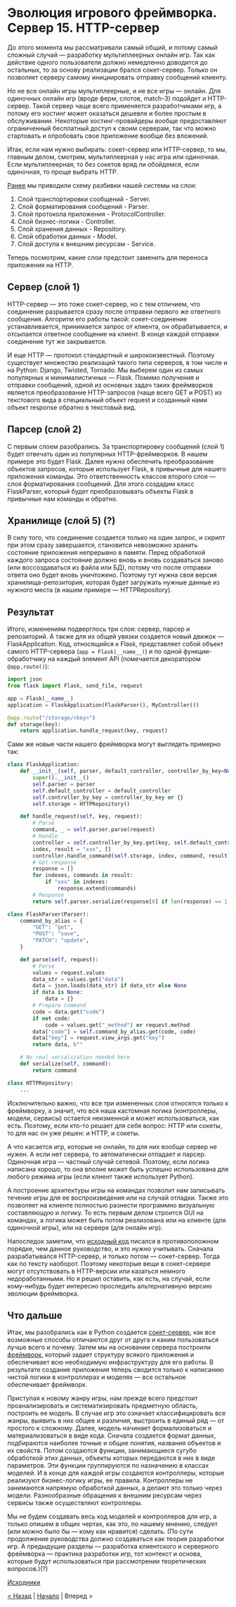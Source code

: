 # Эволюция игрового фреймворка. Сервер 15. HTTP-сервер

До этого момента мы рассматривали самый общий, и потому самый сложный случай — разработку мультиплеерных онлайн игр. Так как действие одного пользователя должно немедленно доводится до остальных, то за основу реализации брался сокет-сервер. Только он позволяет серверу самому инициировать отправку сообщений клиенту.

Но не все онлайн игры мультиплеерные, и не все игры — онлайн. Для одиночных онлайн игр (вроде ферм, слотов, match-3) подойдет и HTTP-сервер. Такой сервер чаще всего применяется разработчиками игр, а потому его хостинг может оказаться дешевле и более простым в обслуживании. Некоторые хостинг-провайдеры вообще предоставляют ограниченный бесплатный доступ к своим серверам, так что можно стартовать и опробовать свое приложение вообще без вложений.

Итак, если нам нужно выбирать: сокет-сервер или HTTP-сервер, то мы, главным делом, смотрим, мультиплеерная у нас игра или одиночная. Если мультиплеерная, то без сокетов вряд ли обойдемся, если одиночная, то проще выбрать HTTP.

[Ранее](02_server_12.md#layers) мы приводили схему разбивки нашей системы на слои:
1. Слой транспортировки сообщений - Server.
2. Слой форматирования сообщений - Parser.
3. Слой протокола приложения - ProtocolController.
4. Слой бизнес-логики - Controller.
5. Слой хранения данных - Repository.
6. Слой обработки данных - Model.
7. Слой доступа к внешним ресурсам - Service.

Теперь посмотрим, какие слои предстоит заменить для переноса приложения на HTTP.

## Сервер (слой 1)

HTTP-сервер — это тоже сокет-сервер, но с тем отличием, что соединение разрывается сразу после отправки первого же ответного сообщения. Алгоритм его работы такой: сокет-соединение устанавливается, принимается запрос от клиента, он обрабатывается, и отсылается ответное сообщение на клиент. В конце каждой отправки соединение тут же закрывается.

И еще HTTP — протокол стандартный и широкоизвестный. Поэтому существует множество реализаций такого типа серверов, в том числе и на Python: Django, Twisted, Tornado. Мы выберем один из самых популярных и минималистичных — Flask. Помимо получения и отправки сообщений, одной из основных задач таких фреймворков является преобразование HTTP-запросов (чаще всего GET и POST) из текстового вида в специальный объект request и созданный нами объект response обратно в текстовый вид.

## Парсер (слой 2)

С первым слоем разобрались. За транспортировку сообщений (слой 1) будет отвечать один из популярных HTTP-фреймворков. В нашем примере это будет Flask. Далее нужно обеспечить преобразование объектов запросов, которые использует Flask, в привычные для нашего приложения команды. Это ответственность классов второго слоя — слоя форматирования сообщений. Для этого создадим класс FlaskParser, который будет преобразовывать объекты Flask в привычные нам команды и обратно.

## Хранилище (слой 5) (?)

В силу того, что соединение создается только на один запрос, и скрипт при этом сразу завершается, становится невозможно хранить состояние приложения непрерывно в памяти. Перед обработкой каждого запроса состояние должно вновь и вновь создаваться заново (или воссоздаваться из файла или БД), потому что после отправки ответа оно будет вновь уничтожено. Поэтому тут нужна своя версия хранилища-репозитория, которая будет загружать нужные данные из нужного места (в нашем примере — HTTPRepository).

## Результат

Итого, изменениям подверглось три слоя: сервер, парсер и репозиторий. А также для их общей увязки создается новый движок — FlaskApplication. Код, относящийся к Flask, представляет собой объект самого HTTP-сервера (`app = Flask(__name__)`) и по одной функции-обработчику на каждый элемент API (помечается декоратором `@app.route()`):

```python
import json
from flask import Flask, send_file, request

app = Flask(__name__)
application = FlaskApplication(FlaskParser(), MyController())

@app.route("/storage/<key>")
def storage(key):
    return application.handle_request(key, request)
```

Сами же новые части нашего фреймворка могут выглядеть примерно так:

```python
class FlaskApplication:
    def __init__(self, parser, default_controller, controller_by_key=None):
        super().__init__()
        self.parser = parser
        self.default_controller = default_controller
        self.controller_by_key = controller_by_key or {}
        self.storage = HTTPRepository()

    def handle_request(self, key, request):
        # Parse
        command, _ = self.parser.parse(request)
        # Handle
        controller = self.controller_by_key.get(key, self.default_controller)
        index, result = "xxx", []
        controller.handle_command(self.storage, index, command, result)
        # Get response
        response = []
        for indexes, commands in result:
            if "xxx" in indexes:
                response.extend(commands)
        # Response
        return self.parser.serialize(response[0] if len(response) == 1 else response)

class FlaskParser(Parser):
    command_by_alias = {
        "GET": "get",
        "POST": "save",
        "PATCH": "update",
    }

    def parse(self, request):
    	# Parse
        values = request.values
        data_str = values.get("data")
        data = json.loads(data_str) if data_str else None
        if data is None:
            data = {}
        # Prepare command
        code = data.get("code")
        if not code:
            code = values.get("_method") or request.method
        data["code"] = self.command_by_alias.get(code, code)
        data["key"] = request.view_args.get("key")
        return data, b""

    # No real serialization needed here
    def serialize(self, command):
        return command

class HTTPRepository:
	...
```

Исключительно важно, что все три измененных слоя относятся только к фреймворку, а значит, что вся наша кастомная логика (контроллеры, модели, сервисы) остается неизменной и может использоваться, как есть. Поэтому, если кто-то решает для себя вопрос: HTTP или сокеты, то для нас он уже решен: и HTTP, и сокеты.

А что касается игр, которые не онлайн, то для них вообще сервер не нужен. А если нет сервера, то автоматически отпадает и парсер. Одиночная игра — частный случай сетевой. Поэтому, если логика написана хорошо, то она вполне может быть успешно использована для любого режима игры (если клиент также использует Python).

А построение архитектуры игры на командах позволит нам записывать течение игры для ее воспроизведения или на случай отладки. Также это позволяет на клиенте полностью разнести программно визуальную составляющую и логику. То есть первым делом строится GUI на командах, а логика может быть потом реализована или на клиенте (для одиночной игры), или на сервере (для онлайн игр).

Напоследок заметим, что [исходный код](https://gitlab.com/markelov-alex/hx-py-framework-evolution) писался в противоположном порядке, чем данное руководство, и это нужно учитывать. Сначала разрабатывался HTTP-сервер, и только потом — сокет-сервер. Тогда как по тексту наоборот. Поэтому некоторые вещи в сокет-сервере могут отсутствовать в HTTP-версии или казаться немного недоработанными. Но я решил оставить, как есть, на случай, если кому-нибудь будет интересно проследить альтернативную версию эволюции фреймворка.

## Что дальше

Итак, мы разобрались как в Python создается [сокет-сервер](02_server_08.md), как все возможные способы отличаются друг от друга и каким пользоваться лучше всего и почему. Затем мы на основании сервера построили [фреймворк](02_server_09.md), который задает структуру всякого приложения и обеспечивает всю необходимую инфраструктуру для его работы. В результате создание приложения теперь сводится только к написанию чистой логики в контроллерах и моделях — все остальное обеспечивает фреймворк.

Приступая к новому жанру игры, нам прежде всего предстоит проанализировать и систематизировать предметную область, построить ее модель. В случае игр это означает классифицировать все жанры, выявить в них общее и различия, выстроить в единый ряд — от простого к сложному. Далее, модель начинает формализоваться и материализоваться в виде кода. Сначала создается формат данных, подбираются наиболее точные и общие понятия, названия объектов и их свойств. Потом создаются функции, занимающиеся сугубо обработкой этих данных, объекты которых передаются в них в виде параметров. Эти функции группируются по назначению в классах моделей. И в конце для каждой игры создаются контроллеры, которые реализуют бизнес-логику игры, ее правила. Контроллеры не занимаются напрямую обработкой данных, а делают это только через модели. Разнообразные обращения к внешним ресурсам через сервисы также осуществляют контроллеры.

Мы не будем создавать весь код моделей и контроллеров для игр, а только опишем в общих чертах, как это, по нашему мнению, следует (или можно было бы — кому как нравится) сделать. (По сути продолжение руководства должно создаваться как теория разработки игр. А предыдущие разделы — разработка клиентского и серверного фреймворка — практика разработки игр, тот контекст и основа, которые будут использоваться при рассмотрении теоретических вопросов.)(?)

[Исходники](https://gitlab.com/markelov-alex/hx-py-framework-evolution/-/tree/main/f_models/server_flask/)

[< Назад](02_server_14.md)  |  [Начало](00_intro_01.md)  |  Вперед >
